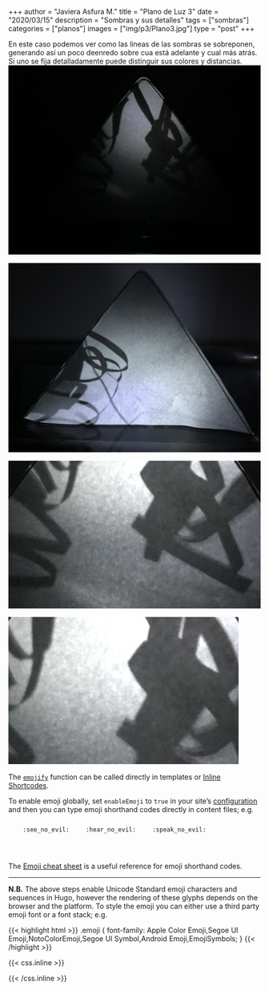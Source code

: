 +++
author = "Javiera Asfura M."
title = "Plano de Luz 3"
date = "2020/03/15"
description = "Sombras y sus detalles"
tags = ["sombras"]
categories = ["planos"]
images  = ["img/p3/Plano3.jpg"]
type = "post"
+++

En este caso podemos ver como las lineas de las sombras se sobreponen, generando así un poco deenredo sobre cua está adelante y cual más atrás. Si uno se fija detalladamente puede distinguir sus colores y distancias.
![Plano 33](/img/p3/Plano33.jpg)

![Plano 333](/img/p3/Plano333.jpg)

![Plano 34](/img/p3/Plano34.jpg)

![Plano 35](/img/p3/Plano35.jpg)
<!--more-->
The [`emojify`](https://gohugo.io/functions/emojify/) function can be called directly in templates or [Inline Shortcodes](https://gohugo.io/templates/shortcode-templates/#inline-shortcodes).

To enable emoji globally, set `enableEmoji` to `true` in your site’s [configuration](https://gohugo.io/getting-started/configuration/) and then you can type emoji shorthand codes directly in content files; e.g.


<p><span class="nowrap"><span class="emojify">🙈</span> <code>:see_no_evil:</code></span>  <span class="nowrap"><span class="emojify">🙉</span> <code>:hear_no_evil:</code></span>  <span class="nowrap"><span class="emojify">🙊</span> <code>:speak_no_evil:</code></span></p>
<br>

The [Emoji cheat sheet](http://www.emoji-cheat-sheet.com/) is a useful reference for emoji shorthand codes.

***

**N.B.** The above steps enable Unicode Standard emoji characters and sequences in Hugo, however the rendering of these glyphs depends on the browser and the platform. To style the emoji you can either use a third party emoji font or a font stack; e.g.

{{< highlight html >}}
.emoji {
font-family: Apple Color Emoji,Segoe UI Emoji,NotoColorEmoji,Segoe UI Symbol,Android Emoji,EmojiSymbols;
}
{{< /highlight >}}

{{< css.inline >}}
<style>
.emojify {
	font-family: Apple Color Emoji,Segoe UI Emoji,NotoColorEmoji,Segoe UI Symbol,Android Emoji,EmojiSymbols;
	font-size: 2rem;
	vertical-align: middle;
}
@media screen and (max-width:650px) {
    .nowrap {
	display: block;
	margin: 25px 0;
}
}
</style>
{{< /css.inline >}}
